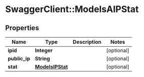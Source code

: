# SwaggerClient::ModelsAIPStat

## Properties
Name | Type | Description | Notes
------------ | ------------- | ------------- | -------------
**ipid** | **Integer** |  | [optional] 
**public_ip** | **String** |  | [optional] 
**stat** | [**ModelsIPStat**](ModelsIPStat.md) |  | [optional] 


